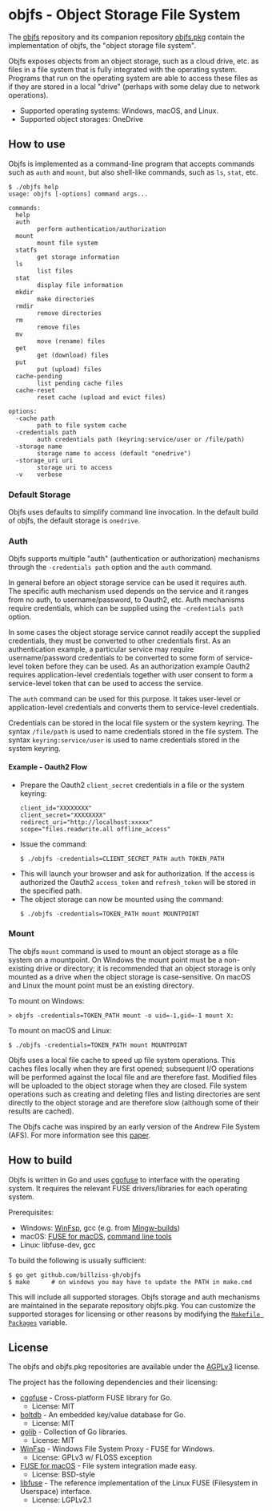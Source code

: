 # objfs - Object Storage File System

The [objfs](https://github.com/billziss-gh/objfs) repository and its companion repository [objfs.pkg](https://github.com/billziss-gh/objfs.pkg) contain the implementation of objfs, the "object storage file system".

Objfs exposes objects from an object storage, such as a cloud drive, etc. as files in a file system that is fully integrated with the operating system. Programs that run on the operating system are able to access these files as if they are stored in a local "drive" (perhaps with some delay due to network operations).

- Supported operating systems: Windows, macOS, and Linux.
- Supported object storages: OneDrive

## How to use

Objfs is implemented as a command-line program that accepts commands such as `auth` and `mount`, but also shell-like commands, such as `ls`, `stat`, etc.

```
$ ./objfs help
usage: objfs [-options] command args...

commands:
  help
  auth
    	perform authentication/authorization
  mount
    	mount file system
  statfs
    	get storage information
  ls
    	list files
  stat
    	display file information
  mkdir
    	make directories
  rmdir
    	remove directories
  rm
    	remove files
  mv
    	move (rename) files
  get
    	get (download) files
  put
    	put (upload) files
  cache-pending
    	list pending cache files
  cache-reset
    	reset cache (upload and evict files)

options:
  -cache path
    	path to file system cache
  -credentials path
    	auth credentials path (keyring:service/user or /file/path)
  -storage name
    	storage name to access (default "onedrive")
  -storage_uri uri
    	storage uri to access
  -v	verbose
```

### Default Storage

Objfs uses defaults to simplify command line invocation. In the default build of objfs, the default storage is `onedrive`.

### Auth

Objfs supports multiple "auth" (authentication or authorization) mechanisms through the `-credentials path` option and the `auth` command.

In general before an object storage service can be used it requires auth. The specific auth mechanism used depends on the service and it ranges from no auth, to username/password, to Oauth2, etc. Auth mechanisms require credentials, which can be supplied using the `-credentials path` option.

In some cases the object storage service cannot readily accept the supplied credentials, they must be converted to other credentials first. As an authentication example, a particular service may require username/password credentials to be converted to some form of service-level token before they can be used. As an authorization example Oauth2 requires application-level credentials together with user consent to form a service-level token that can be used to access the service.

The `auth` command can be used for this purpose. It takes user-level or application-level credentials and converts them to service-level credentials.

Credentials can be stored in the local file system or the system keyring. The syntax `/file/path` is used to name credentials stored in the file system. The syntax `keyring:service/user` is used to name credentials stored in the system keyring.

#### Example - Oauth2 Flow

- Prepare the Oauth2 `client_secret` credentials in a file or the system keyring:
    ```
    client_id="XXXXXXXX"
    client_secret="XXXXXXXX"
    redirect_uri="http://localhost:xxxxx"
    scope="files.readwrite.all offline_access"
    ```
- Issue the command:
    ```
    $ ./objfs -credentials=CLIENT_SECRET_PATH auth TOKEN_PATH
    ```
- This will launch your browser and ask for authorization. If the access is authorized the Oauth2 `access_token` and `refresh_token` will be stored in the specified path.
- The object storage can now be mounted using the command:
    ```
    $ ./objfs -credentials=TOKEN_PATH mount MOUNTPOINT
    ```

### Mount

The objfs `mount` command is used to mount an object storage as a file system on a mountpoint. On Windows the mount point must be a non-existing drive or directory; it is recommended that an object storage is only mounted as a drive when the object storage is case-sensitive. On macOS and Linux the mount point must be an existing directory.

To mount on Windows:

```
> objfs -credentials=TOKEN_PATH mount -o uid=-1,gid=-1 mount X:
```

To mount on macOS and Linux:

```
$ ./objfs -credentials=TOKEN_PATH mount MOUNTPOINT
```

Objfs uses a local file cache to speed up file system operations. This caches files locally when they are first opened; subsequent I/O operations will be performed against the local file and are therefore fast. Modified files will be uploaded to the object storage when they are closed. File system operations such as creating and deleting files and listing directories are sent directly to the object storage and are therefore slow (although some of their results are cached).

The Objfs cache was inspired by an early version of the Andrew File System (AFS). For more information see this [paper](http://pages.cs.wisc.edu/~remzi/OSTEP/dist-afs.pdf).

## How to build

Objfs is written in Go and uses [cgofuse](https://github.com/billziss-gh/cgofuse) to interface with the operating system. It requires the relevant FUSE drivers/libraries for each operating system.

Prerequisites:
- Windows: [WinFsp](https://github.com/billziss-gh/winfsp), gcc (e.g. from [Mingw-builds](http://mingw-w64.org/doku.php/download))
- macOS: [FUSE for macOS](https://osxfuse.github.io), [command line tools](https://developer.apple.com/library/content/technotes/tn2339/_index.html)
- Linux: libfuse-dev, gcc

To build the following is usually sufficient:

```
$ go get github.com/billziss-gh/objfs
$ make      # on windows you may have to update the PATH in make.cmd
```

This will include all supported storages. Objfs storage and auth mechanisms are maintained in the separate repository objfs.pkg. You can customize the supported storages for licensing or other reasons by modifying the [`Makefile Packages`](Makefile) variable.

## License

The objfs and objfs.pkg repositories are available under the [AGPLv3](License.txt) license.

The project has the following dependencies and their licensing:

- [cgofuse](https://github.com/billziss-gh/cgofuse) - Cross-platform FUSE library for Go.
    - License: MIT
- [boltdb](https://github.com/boltdb/bolt) - An embedded key/value database for Go.
    - License: MIT
- [golib](https://github.com/billziss-gh/golib) - Collection of Go libraries.
    - License: MIT
- [WinFsp](https://github.com/billziss-gh/winfsp) - Windows File System Proxy - FUSE for Windows.
    - License: GPLv3 w/ FLOSS exception
- [FUSE for macOS](https://osxfuse.github.io) - File system integration made easy.
    - License: BSD-style
- [libfuse](https://github.com/libfuse/libfuse) - The reference implementation of the Linux FUSE (Filesystem in Userspace) interface.
    - License: LGPLv2.1
